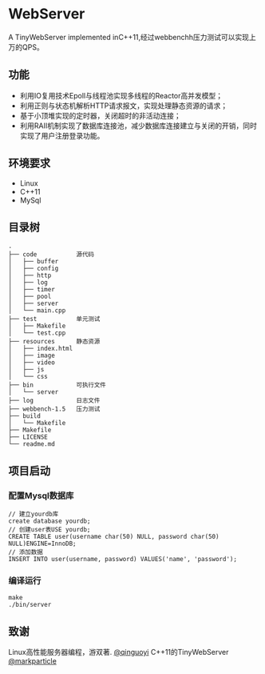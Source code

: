 # WebServer
 A TinyWebServer implemented inC++11,经过webbenchh压力测试可以实现上万的QPS。
## 功能
 * 利用IO复用技术Epoll与线程池实现多线程的Reactor高并发模型；
 * 利用正则与状态机解析HTTP请求报文，实现处理静态资源的请求；
 * 基于小顶堆实现的定时器，关闭超时的非活动连接；
 * 利用RAII机制实现了数据库连接池，减少数据库连接建立与关闭的开销，同时实现了用户注册登录功能。
## 环境要求
 * Linux
 * C++11
 * MySql
## 目录树
```
.
├── code           源代码
│   ├── buffer
│   ├── config
│   ├── http
│   ├── log
│   ├── timer
│   ├── pool
│   ├── server
│   └── main.cpp
├── test           单元测试
│   ├── Makefile
│   └── test.cpp
├── resources      静态资源
│   ├── index.html
│   ├── image
│   ├── video
│   ├── js
│   └── css
├── bin            可执行文件
│   └── server
├── log            日志文件
├── webbench-1.5   压力测试
├── build          
│   └── Makefile
├── Makefile
├── LICENSE
└── readme.md
```
## 项目启动
### 配置Mysql数据库
``` 
// 建立yourdb库
create database yourdb;​
// 创建user表USE yourdb;
CREATE TABLE user(username char(50) NULL, password char(50) NULL)ENGINE=InnoDB;​
// 添加数据
INSERT INTO user(username, password) VALUES('name', 'password');
```
### 编译运行
``` 
make
./bin/server
```

## 致谢
Linux高性能服务器编程，游双著.
[@qinguoyi](https://github.com/qinguoyi/TinyWebServer)
C++11的TinyWebServer
[@markparticle](https://github.com/markparticle/WebServer)